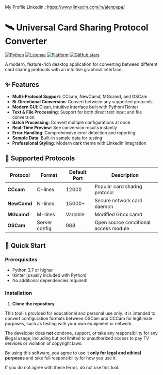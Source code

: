 My Profile Linkedin : https://www.linkedin.com/in/alenpepa/

# 🛰️ Universal Card Sharing Protocol Converter

[![Python](https://img.shields.io/badge/python-v3.7+-blue.svg)](https://www.python.org/downloads/)
[![License](https://img.shields.io/badge/license-MIT-green.svg)](LICENSE)
[![Platform](https://img.shields.io/badge/platform-Windows%20%7C%20macOS%20%7C%20Linux-lightgrey.svg)](#)
[![GitHub stars](https://img.shields.io/github/stars/yourusername/card-sharing-converter.svg?style=social&label=Star)](https://github.com/yourusername/card-sharing-converter)

A modern, feature-rich desktop application for converting between different card sharing protocols with an intuitive graphical interface.


## ✨ Features

- **Multi-Protocol Support**: CCcam, NewCamd, MGcamd, and OSCam
- **Bi-Directional Conversion**: Convert between any supported protocols
- **Modern GUI**: Clean, intuitive interface built with Python/Tkinter
- **Text & File Processing**: Support for both direct text input and file conversion
- **Batch Processing**: Convert multiple configurations at once
- **Real-Time Preview**: See conversion results instantly
- **Error Handling**: Comprehensive error detection and reporting
- **Sample Data**: Built-in sample data for testing
- **Professional Styling**: Modern dark theme with LinkedIn integration

## 🔧 Supported Protocols

| Protocol | Format | Default Port | Description |
|----------|--------|-------------|-------------|
| **CCcam** | C-lines | 12000 | Popular card sharing protocol |
| **NewCamd** | N-lines | 15000+ | Secure network card daemon |
| **MGcamd** | M-lines | Variable | Modified Gbox camd |
| **OSCam** | Server config | 988 | Open source conditional access module |

## 🚀 Quick Start

### Prerequisites

- Python 3.7 or higher
- tkinter (usually included with Python)
- No additional dependencies required!

### Installation

1. **Clone the repository**


This tool is provided for educational and personal use only. It is intended to convert configuration formats between OSCam and CCCam for legitimate purposes, such as testing with your own equipment or network.

The developer does **not** condone, support, or take any responsibility for any illegal usage, including but not limited to unauthorized access to pay TV services or violation of copyright laws.

By using this software, you agree to use it **only for legal and ethical purposes** and take full responsibility for how you use it.

If you do not agree with these terms, do not use this tool.

